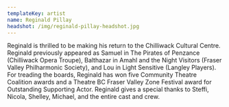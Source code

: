 ```yaml
---
templateKey: artist
name: Reginald Pillay
headshot: /img/reginald-pillay-headshot.jpg
---
```

Reginald is thrilled to be making his return to the Chilliwack Cultural Centre. Reginald previously appeared as Samuel in The Pirates of Penzance (Chilliwack Opera Troupe), Balthazar in Amahl and the Night Visitors (Fraser Valley Philharmonic Society), and Lou in Light Sensitive (Langley Players). For treading the boards, Reginald has won five Community Theatre Coalition awards and a Theatre BC Fraser Valley Zone Festival award for Outstanding Supporting Actor. Reginald gives a special thanks to Steffi, Nicola, Shelley, Michael, and the entire cast and crew.